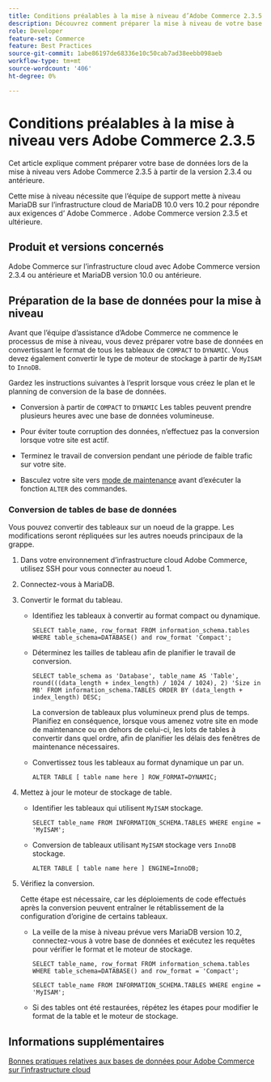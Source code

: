 ```yaml
---
title: Conditions préalables à la mise à niveau d’Adobe Commerce 2.3.5 pour MariaDB
description: Découvrez comment préparer la mise à niveau de votre base de données Adobe Commerce à partir d’Adobe Commerce 2.3.5.
role: Developer
feature-set: Commerce
feature: Best Practices
source-git-commit: 1abe86197de68336e10c50cab7ad38eebb098aeb
workflow-type: tm+mt
source-wordcount: '406'
ht-degree: 0%

---
```



# Conditions préalables à la mise à niveau vers Adobe Commerce 2.3.5

Cet article explique comment préparer votre base de données lors de la mise à niveau vers Adobe Commerce 2.3.5 à partir de la version 2.3.4 ou antérieure.

Cette mise à niveau nécessite que l’équipe de support mette à niveau MariaDB sur l’infrastructure cloud de MariaDB 10.0 vers 10.2 pour répondre aux exigences d’ Adobe Commerce . Adobe Commerce version 2.3.5 et ultérieure.

## Produit et versions concernés

Adobe Commerce sur l’infrastructure cloud avec Adobe Commerce version 2.3.4 ou antérieure et MariaDB version 10.0 ou antérieure.

## Préparation de la base de données pour la mise à niveau

Avant que l’équipe d’assistance d’Adobe Commerce ne commence le processus de mise à niveau, vous devez préparer votre base de données en convertissant le format de tous les tableaux de `COMPACT` to `DYNAMIC`. Vous devez également convertir le type de moteur de stockage à partir de `MyISAM` to `InnoDB`.

Gardez les instructions suivantes à l’esprit lorsque vous créez le plan et le planning de conversion de la base de données.

- Conversion à partir de `COMPACT` to `DYNAMIC` Les tables peuvent prendre plusieurs heures avec une base de données volumineuse.

- Pour éviter toute corruption des données, n’effectuez pas la conversion lorsque votre site est actif.

- Terminez le travail de conversion pendant une période de faible trafic sur votre site.

- Basculez votre site vers [mode de maintenance](../../../installation/tutorials/maintenance-mode.md) avant d’exécuter la fonction `ALTER` des commandes.

### Conversion de tables de base de données

Vous pouvez convertir des tableaux sur un noeud de la grappe. Les modifications seront répliquées sur les autres noeuds principaux de la grappe.

1. Dans votre environnement d’infrastructure cloud Adobe Commerce, utilisez SSH pour vous connecter au noeud 1.

1. Connectez-vous à MariaDB.

1. Convertir le format du tableau.

   - Identifiez les tableaux à convertir au format compact ou dynamique.

      ```mysql
      SELECT table_name, row_format FROM information_schema.tables WHERE table_schema=DATABASE() and row_format 'Compact';
      ```

   - Déterminez les tailles de tableau afin de planifier le travail de conversion.

      ```mysql
      SELECT table_schema as 'Database', table_name AS 'Table', round(((data_length + index_length) / 1024 / 1024), 2) 'Size in MB' FROM information_schema.TABLES ORDER BY (data_length + index_length) DESC;
      ```

      La conversion de tableaux plus volumineux prend plus de temps. Planifiez en conséquence, lorsque vous amenez votre site en mode de maintenance ou en dehors de celui-ci, les lots de tables à convertir dans quel ordre, afin de planifier les délais des fenêtres de maintenance nécessaires.

   - Convertissez tous les tableaux au format dynamique un par un.

      ```mysql
      ALTER TABLE [ table name here ] ROW_FORMAT=DYNAMIC;
      ```

1. Mettez à jour le moteur de stockage de table.

   - Identifier les tableaux qui utilisent `MyISAM` stockage.

      ```mysql
      SELECT table_name FROM INFORMATION_SCHEMA.TABLES WHERE engine = 'MyISAM';
      ```

   - Conversion de tableaux utilisant `MyISAM` stockage vers `InnoDB` stockage.

      ```mysql
      ALTER TABLE [ table name here ] ENGINE=InnoDB;
      ```

1. Vérifiez la conversion.

   Cette étape est nécessaire, car les déploiements de code effectués après la conversion peuvent entraîner le rétablissement de la configuration d’origine de certains tableaux.

   - La veille de la mise à niveau prévue vers MariaDB version 10.2, connectez-vous à votre base de données et exécutez les requêtes pour vérifier le format et le moteur de stockage.

      ```mysql
      SELECT table_name, row_format FROM information_schema.tables WHERE table_schema=DATABASE() and row_format = 'Compact';
      ```

      ```mysql
      SELECT table_name FROM INFORMATION_SCHEMA.TABLES WHERE engine = 'MyISAM';
      ```

   - Si des tables ont été restaurées, répétez les étapes pour modifier le format de la table et le moteur de stockage.

## Informations supplémentaires

[Bonnes pratiques relatives aux bases de données pour Adobe Commerce sur l’infrastructure cloud](../planning/database-on-cloud.md)
